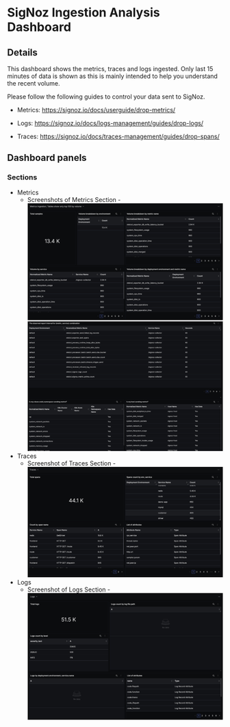 # SigNoz Ingestion Analysis Dashboard

## Details

This dashboard shows the metrics, traces and logs ingested. Only last 15 minutes of data is shown as this is mainly intended to help you understand the recent volume.

Please follow the following guides to control your data sent to SigNoz.
- Metrics: https://signoz.io/docs/userguide/drop-metrics/ 

- Logs: https://signoz.io/docs/logs-management/guides/drop-logs/ 

- Traces: https://signoz.io/docs/traces-management/guides/drop-spans/

## Dashboard panels

### Sections

- Metrics
  - Screenshots of Metrics Section - ![Metrics Screenshot 1](assets/metrics_1.png) ![Metrics Screenshot 2](assets/metrics_2.png)
- Traces
  - Screenshot of Traces Section - ![Traces Screenshot](assets/traces.png)
- Logs
  - Screenshot of Logs Section - ![Logs Screenshot](assets/logs.png)
